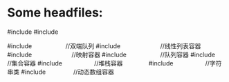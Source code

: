 # Some headfiles:
#include <algorithm>
#include <cmath>


#include <deque>　　　　　 //双端队列
#include <list>　　　　　　 //线性列表容器
#include <map>　　　　　　 //映射容器
#include <queue>　　　　　  //队列容器
#include <set>　　　　　　 //集合容器
#include <stack>　　　　　//堆栈容器　　　　
#include <string>　　　　　//字符串类
#include <vector>　　　　 //动态数组容器
